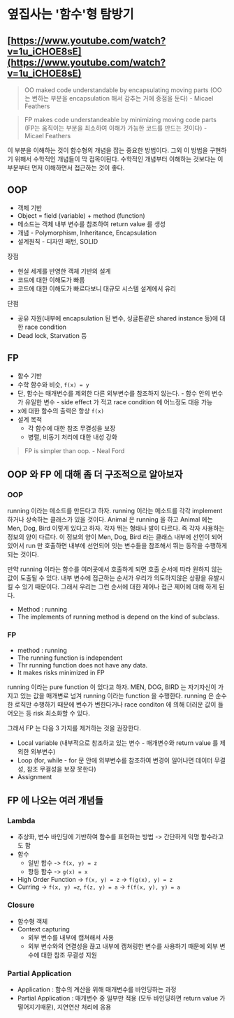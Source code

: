 # 옆집사는 '함수'형 탐방기
 [https://www.youtube.com/watch?v=1u_iCHOE8sE](https://www.youtube.com/watch?v=1u_iCHOE8sE) 
---

> OO maked code understandable by encapsulating moving parts (OO 는 변하는 부분을 encapsulation 해서 감추는 거에 중점을 둔다) - Micael Feathers

> FP makes code understandeable by minimizing moving code parts (FP는 움직이는 부분을 최소하여 이해가 가능한 코드를 만드는 것이다) - Micael Feathers

이 부분을 이해하는 것이 함수형의 개념을 잡는 중요한 방법이다. 그외 이 방법을  구현하기 위해서 수학적인 개념들이 막 접목이된다. 수학적인 개념부터 이해하는 것보다는 이 부분부터 먼저 이해하면서 접근하는 것이 좋다.

## OOP
* 객체 기반
* Object = field (variable) + method (function)
* 메소드는 객체 내부 변수를 참조하여 return value 를 생성
* 개념 - Polymorphism, Inheritance, Encapsulation
* 설계원칙 - 디자인 패턴, SOLID

장점
* 현실 세계를 반영한 객체 기반의 설계
* 코드에 대한 이해도가 빠름
* 코드에 대한 이해도가 빠르다보니 대규모 시스템 설계에서 유리

단점
* 공유 자원(내부에 encapsulation 된 변수, 싱글톤같은 shared instance 등)에 대한 race condition
* Dead lock, Starvation 등


## FP
* 함수 기반
* 수학 함수와 비슷, `f(x) = y`
* 단, 함수는 매개변수를 제외한 다른 외부변수를 참조하지 않는다. - 함수 안의 변수가 유일한 변수 - side effect 가 적고 race condition 에 어느정도 대응 가능
* x에 대한 함수의 출력은 항상 `f(x)`
* 설계 목적
	* 각 함수에 대한 참조 무결성을 보장
	* 병렬, 비동기 처리에 대한 내성 강화

> FP is simpler than oop. - Neal Ford

## OOP 와 FP 에 대해 좀 더 구조적으로 알아보자
### OOP

running 이라는 메소드를 만든다고 하자.  running 이라는 메소드를 각각 implement 하거나 상속하는 클래스가 있을 것이다. Animal 은 running 을 하고 Animal 에는 Men, Dog, Bird 이렇게 있다고 하자.  각자 뛰는 형태나 발이 다르다. 즉 각자 사용하는 정보의 양이 다르다. 이 정보의 양이 Men, Dog, Bird  라는 클래스 내부에 선언이 되어있어서 run 만 호출하면 내부에 선언되어 잇는 변수들을 참조해서 뛰는 동작을 수행하게 되는 것이다.

만약 running 이라는 함수를 여러곳에서 호출하게 되면 호출 순서에 따라 원하지 않는 값이 도출될 수 있다.  내부 변수에 접근하는 순서가 우리가 의도하지않은 상황을 유발시킬 수 있기 때문이다. 그래서 우리는 그런 순서에 대한 제어나 접근 제어에 대해 하게 된다.
 
* Method : running
* The implements of running method is depend on the kind of subclass.



### FP
* method : running
* The running function is independent
* Thr running function does not have any data.
* It makes risks minimized in FP

running 이라는 pure function 이 있다고 하자. MEN, DOG, BIRD 는 자기자신이 가지고 있는 값을 매개변로 넘겨 running 이라는 function 을 수행한다. running 은 순수한 로직만 수행하기 때문에 변수가 변한다거나 race conditon 에 의해 더러운 값이 들어오는 등 risk 최소화할 수 있다.

그래서 FP 는 다음 3 가지를 제거하는 것을 권장한다.
* Local variable (내부적으로 참조하고 있는 변수 - 매개변수와 return value 를 제외한 외부변수)
* Loop (for, while - for 문 안에 외부변수를 참조하여 변경이 일어나면 데이터 무결성, 참조 무결성을 보장 못한다)
* Assignment

## FP 에 나오는 여러 개념들
### Lambda
* 추상화, 변수 바인딩에 기반하여 함수를 표현하는 방법 -> 간단하게 익명 함수라고도 함
* 함수
	* 일반 함수 -> `f(x, y) = z`
	* 항등 함수 -> `g(x) = x`
* High Order Function -> `f(x, y) = z` -> `f(g(x), y) = z`
* Curring -> `f(x, y) =z`, `f(z, y) = a` -> `f(f(x, y), y) = a`

### Closure
* 함수형 객체
* Context capturing
	* 외부 변수를 내부에 캡쳐해서 사용
	* 외부 변수와의 연결성을 끊고 내부에 캡쳐링한 변수를 사용하기 때문에 외부 변수에 대한 참조 무결성 지원

### Partial Application
* Application : 함수의 계산을 위해 매개변수를 바인딩하는 과정
* Partial Application : 매개변수 중 일부만 적용 (모두 바인딩하면 return value 가 떨어지기때문), 지연연산 처리에 응용

